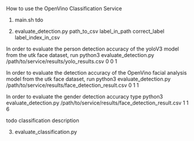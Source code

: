 How to use the OpenVino Classification Service

1. main.sh tdo

2. evaluate_detection.py 
    path_to_csv 
    label_in_path 
    correct_label 
    label_index_in_csv

In order to evaluate the person detection accuracy of the yoloV3 model from the utk face dataset, run
python3 evaluate_detection.py /path/to/service/results/yolo_results.csv 0 0 1


In order to evaluate the detection accuracy of the OpenVino facial analysis model from the utk face dataset, run
python3 evaluate_detection.py /path/to/service/results/face_detection_result.csv 0 1 1

In order to evaluate the gender detection accuracy type 
python3 evaluate_detection.py /path/to/service/results/face_detection_result.csv 1 1 6

todo classification description



3. evaluate_classification.py

